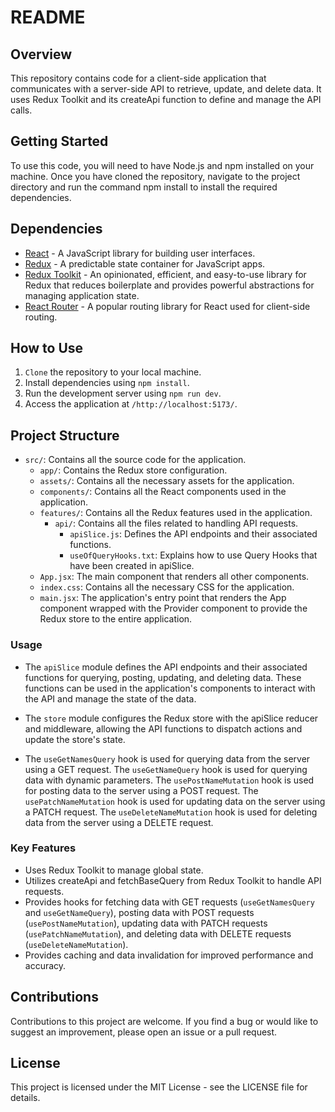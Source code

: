 # README

## Overview

This repository contains code for a client-side application that communicates with a server-side API to retrieve, update, and delete data. It uses Redux Toolkit and its createApi function to define and manage the API calls.

## Getting Started

To use this code, you will need to have Node.js and npm installed on your machine. Once you have cloned the repository, navigate to the project directory and run the command npm install to install the required dependencies.

## Dependencies

- [React](https://reactjs.org/) - A JavaScript library for building user interfaces.
- [Redux](https://redux.js.org/) - A predictable state container for JavaScript apps.
- [Redux Toolkit](https://redux-toolkit.js.org/) - An opinionated, efficient, and easy-to-use library for Redux that reduces boilerplate and provides powerful abstractions for managing application state.
- [React Router](https://reactrouter.com/en/main) - A popular routing library for React used for client-side routing.

## How to Use

1. `Clone` the repository to your local machine.
2. Install dependencies using `npm install`.
3. Run the development server using `npm run dev`.
4. Access the application at `/http://localhost:5173/`.

## Project Structure

- `src/`: Contains all the source code for the application.
  - `app/`: Contains the Redux store configuration.
  - `assets/`: Contains all the necessary assets for the application.
  - `components/`: Contains all the React components used in the application.
  - `features/`: Contains all the Redux features used in the application.
    - `api/`: Contains all the files related to handling API requests.
      - `apiSlice.js`: Defines the API endpoints and their associated functions.
      - `useOfQueryHooks.txt`: Explains how to use Query Hooks that have been created in apiSlice.
  - `App.jsx`: The main component that renders all other components.
  - `index.css`: Contains all the necessary CSS for the application.
  - `main.jsx`: The application's entry point that renders the App component wrapped with the Provider component to provide the Redux store to the entire application.

### Usage

- The `apiSlice` module defines the API endpoints and their associated functions for querying, posting, updating, and deleting data. These functions can be used in the application's components to interact with the API and manage the state of the data.

- The `store` module configures the Redux store with the apiSlice reducer and middleware, allowing the API functions to dispatch actions and update the store's state.

- The `useGetNamesQuery` hook is used for querying data from the server using a GET request. The `useGetNameQuery` hook is used for querying data with dynamic parameters. The `usePostNameMutation` hook is used for posting data to the server using a POST request. The `usePatchNameMutation` hook is used for updating data on the server using a PATCH request. The `useDeleteNameMutation` hook is used for deleting data from the server using a DELETE request.

### Key Features

- Uses Redux Toolkit to manage global state.
- Utilizes createApi and fetchBaseQuery from Redux Toolkit to handle API requests.
- Provides hooks for fetching data with GET requests (`useGetNamesQuery` and `useGetNameQuery`), posting data with POST requests (`usePostNameMutation`), updating data with PATCH requests (`usePatchNameMutation`), and deleting data with DELETE requests (`useDeleteNameMutation`).
- Provides caching and data invalidation for improved performance and accuracy.

## Contributions

Contributions to this project are welcome. If you find a bug or would like to suggest an improvement, please open an issue or a pull request.

## License

This project is licensed under the MIT License - see the LICENSE file for details.
